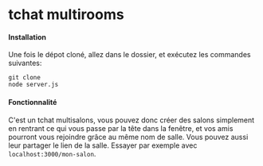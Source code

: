 # tchat multirooms

#### Installation

Une fois le dépot cloné, allez dans le dossier, et exécutez les commandes suivantes:

```
git clone
node server.js
```

#### Fonctionnalité

C'est un tchat multisalons, vous pouvez donc créer des salons simplement en rentrant ce qui vous passe par la tête dans la fenêtre, et vos amis pourront vous rejoindre grâce au même nom de salle. Vous pouvez aussi leur partager le lien de la salle. Essayer par exemple avec ``localhost:3000/mon-salon``.
